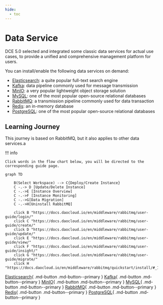 ```yaml
---
hide:
  - toc
---
```


# Data Service

DCE 5.0 selected and integrated some classic data services for actual use cases, to provide a unified and comprehensive management platform for users.

You can install/enable the following data services on demand:

- [Elasticsearch](elasticsearch/intro/what.md): a quite popular full-text search engine
- [Kafka](./kafka/intro/what.md): data pipeline commonly used for message transmission
- [MinIO](./minio/intro/what.md): a very popular lightweight object storage solution
- [MySQL](mysql/intro/what.md): one of the most popular open-source relational databases
- [RabbitMQ](rabbitmq/intro/what.md): a transmission pipeline commonly used for data transaction
- [Redis](./redis/intro/what.md): an in-memory database
- [PostgreSQL](./postgresql/intro/what.md): one of the most popular open-source relational databases

## Learning Journey

This journey is based on RabbitMQ, but it also applies to other data services.a

!!! info

    Click words in the flow chart below, you will be directed to the corresponding guide page.

```mermaid
graph TD
    
    B(Select Workspace) --> C{Deploy/Create Instance}
    C -.-> D [Update/Delete Instance]
    C -.->E [Instance Overview]
    C -.->F [Instance Monitoring]
    C -.->G[Data Migration]
    C -.->H[Uninstall RabbitMQ]
    
    click B "https://docs.daocloud.io/en/middleware/rabbitmq/user-guide/login/"
    click C "https://docs.daocloud.io/en/middleware/rabbitmq/user-guide/create/"
    click D "https://docs.daocloud.io/en/middleware/rabbitmq/user-guide/update/"
    click E "https://docs.daocloud.io/en/middleware/rabbitmq/user-guide/view/"
    click F "https://docs.daocloud.io/en/middleware/rabbitmq/user-guide/insight/"
    click G "https://docs.daocloud.io/en/middleware/rabbitmq/user-guide/migrate/"
    click H "https://docs.daocloud.io/en/middleware/rabbitmq/quickstart/install/#_1"
```

[Elasticsearch](elasticsearch/intro/what.md){ .md-button .md-button--primary }
[Kafka](./kafka/intro/what.md){ .md-button .md-button--primary }
[MinIO](./minio/intro/what.md){ .md-button .md-button--primary }
[MySQL](mysql/intro/what.md){ .md-button .md-button--primary }
[RabbitMQ](rabbitmq/intro/what.md){ .md-button .md-button--primary }
[Redis](./redis/intro/what.md){ .md-button .md-button--primary }
[PostgreSQL](./postgresql/intro/what.md){ .md-button .md-button--primary }
